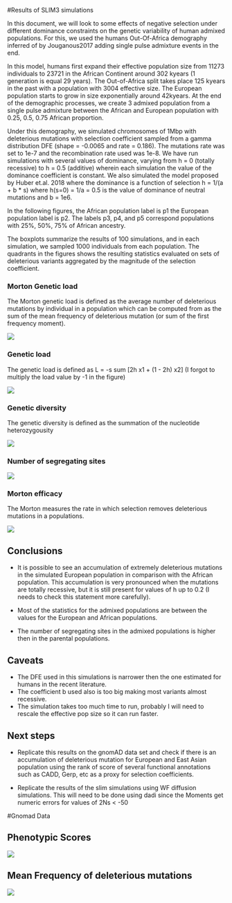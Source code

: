 #Results of SLIM3 simulations

In this document, we will look to some effects of negative selection under
different dominance constraints on the genetic variability of human admixed
populations. For this, we used the humans Out-Of-Africa demography inferred of
by Jouganous2017 adding single pulse admixture events in the end. 

In this model, humans first expand their effective population size from 11273
individuals to 23721 in the African Continent around 302 kyears (1 generation
is equal 29 years). The Out-of-Africa split takes place 125 kyears in the past
with a population with 3004 effective size. The European population starts to
grow in size exponentially around 42kyears. At the end of the demographic
processes, we create 3 admixed population from a single pulse admixture between
the African and European population with 0.25, 0.5, 0.75 African proportion.

Under this demography, we simulated chromosomes of 1Mbp with deleterious
mutations with selection coefficient sampled from a gamma distribution DFE
(shape = -0.0065 and rate = 0.186). The mutations rate was set to 1e-7 and the
recombination rate used was 1e-8. We have run simulations with several values
of dominance, varying from h = 0 (totally recessive) to h = 0.5 (additive)
wherein each simulation the value of the dominance coefficient is constant. We
also simulated the model proposed by Huber et.al. 2018 where the dominance is a
function of selection h = 1/(a + b \* s) where h(s=0) = 1/a = 0.5 is the value
of dominance of neutral mutations and b = 1e6. 

In the following figures, the African population label is p1 the European
population label is p2. The labels p3, p4, and p5 correspond populations
with 25\%, 50\%, 75\%  of African ancestry.  

The boxplots summarize the results of 100 simulations, and in each simulation,
we sampled 1000 individuals from each population. The quadrants in the figures
shows the resulting statistics evaluated on sets of deleterious variants
aggregated by the magnitude of the selection coefficient. 


### Morton Genetic load  

The Morton genetic load is defined as the average number of deleterious
mutations by individual in a population which can be computed from as the sum
of the mean frequency of deleterious mutation (or sum of the first frequency
moment). 

![](slim-mu1-bs.png)

### Genetic load 

The genetic load is defined as L = -s sum \[2h x1 + (1 - 2h) x2] 
(I forgot to multiply the load value by -1 in the figure)

![](load_sum_bs.png)

### Genetic diversity

The genetic diversity is defined as the summation of the nucleotide
heterozygousity 

![](htz_sum_bs.png)

### Number of segregating sites 

![](selection_count_bs.png)


### Morton efficacy

The Morton measures the rate in which selection removes deleterious mutations
in a populations. 

![](morton_sum_bs.png)

## Conclusions 

* It is possible to see an accumulation of extremely deleterious mutations in
  the simulated European population in comparison with the African population.
  This accumulation is very pronounced when the mutations are totally
  recessive, but it is still present for values of h up to 0.2 (I needs to
  check this statement more carefully).  

* Most of the statistics for the admixed populations are between the values for
  the European and African populations. 

* The number of segregating sites in the admixed populations is higher then in
  the parental populations. 
  

## Caveats 

* The DFE used in this simulations is narrower then the one estimated for
  humans in the recent literature. 
* The coefficient b used also is too big making most variants almost recessive.
* The simulation takes too much time to run, probably I will need to rescale
  the effective pop size so it can run faster. 

##  Next steps

* Replicate this results on the gnomAD data set and check if there is an
  accumulation of deleterious mutation for European and East Asian population
  using the rank of score of several functional annotations such as CADD, Gerp,
  etc as a proxy for selection coefficients. 

* Replicate the results of the slim simulations using WF diffusion simulations.
  This will need to be done using dadi since the Moments get numeric errors for
  values of 2Ns < -50 

#Gnomad Data

## Phenotypic Scores 

![](./normalized_scores_quantililes.png)

## Mean Frequency of deleterious mutations

![](./mean_AF_afr_nfe.png)

